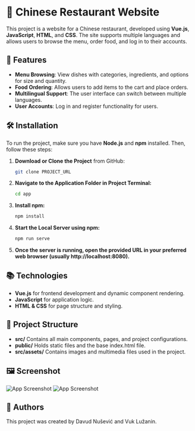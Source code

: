# 🍜 Chinese Restaurant Website

This project is a website for a Chinese restaurant, developed using **Vue.js**, **JavaScript**, **HTML**, and **CSS**. The site supports multiple languages and allows users to browse the menu, order food, and log in to their accounts.

## 🎯 Features

- **Menu Browsing**: View dishes with categories, ingredients, and options for size and quantity.
- **Food Ordering**: Allows users to add items to the cart and place orders.
- **Multilingual Support**: The user interface can switch between multiple languages.
- **User Accounts**: Log in and register functionality for users.

## 🛠️ Installation

To run the project, make sure you have **Node.js** and **npm** installed. Then, follow these steps:

1. **Download or Clone the Project** from GitHub:

   ```bash
   git clone PROJECT_URL

2. **Navigate to the Application Folder in Project Terminal:**

   ```bash
   cd app

3. **Install npm:**

   ```bash
   npm install

4. **Start the Local Server using npm:**

   ```bash
   npm run serve
   
5. **Once the server is running, open the provided URL in your preferred web browser (usually http://localhost:8080).**


 ## 📚 Technologies

- **Vue.js** for frontend development and dynamic component rendering.
- **JavaScript** for application logic.
- **HTML & CSS** for page structure and styling.

 ## 📂 Project Structure

- **src/** Contains all main components, pages, and project configurations.
- **public/** Holds static files and the base index.html file.
- **src/assets/** Contains images and multimedia files used in the project.

## 🖼️ Screenshot

![App Screenshot](app/src/assets/screenshot2forGITHUB.png)
![App Screenshot](app/src/assets/screenshot1forGITHUB.png)

## 🚀 Authors

This project was created by Davud Nušević and Vuk Lužanin.
